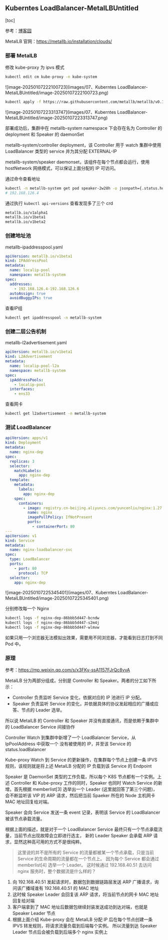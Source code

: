 ## Kuberntes LoadBalancer-MetalLBUntitled

[toc]

参考：[博客园](https://www.cnblogs.com/birkhoffxia/articles/17949510)



MetalLB 官网：https://metallb.io/installation/clouds/



### 部署 MetalLB

修改 kube-proxy 为 ipvs 模式

```sh
kubectl edit cm kube-proxy -n kube-system
```

![image-20250107222100723](images/07、Kuberntes LoadBalancer-MetaILBUntitled/image-20250107222100723.png)



```sh
kubectl apply -f https://raw.githubusercontent.com/metallb/metallb/v0.13.12/config/manifests/metallb-native.yaml
```

![image-20250107223313747](images/07、Kuberntes LoadBalancer-MetaILBUntitled/image-20250107223313747.png)



部署成功后，集群中在 metallb-system namespace 下会存在名为 Controller 的 deployment 和 Speaker 的 daemonSet

metallb-system/controller deployment，该 Controller 用于 watch 集群中使用 LoadBalancer 类型的 service 并为其分配 EXTERNAL-IP

metallb-system/speaker daemonset，该组件在每个节点都会运行，使用 hostNetwork 网络模式，可以保证上面分配的 IP 可访问。

通过命令查看地址

```sh
kubectl -n metallb-system get pod speaker-2w28h -o jsonpath={.status.hostIP}
# 192.168.126.4
```

通过执行 `kubectl api-versions` 查看发现多了三个 crd

```sh
metallb.io/v1alpha1
metallb.io/v1beta1
metallb.io/v1beta2
```



### 创建地址池

metallb-ipaddresspool.yaml

```yaml
apiVersion: metallb.io/v1beta1
kind: IPAddressPool
metadata:
  name: localip-pool
  namespace: metallb-system
spec:
  addresses:
    - 192.168.126.4-192.168.126.6
  autoAssign: true
  avoidBuggyIPs: true
```

查看IP组

```sh
kubectl get ipaddresspool -n metallb-system
```



### 创建二层公告机制

metallb-l2advertisement.yaml

```yaml
apiVersion: metallb.io/v1beta1
kind: L2Advertisement
metadata:
  name: localip-pool-l2a
  namespace: metallb-system
spec:
  ipAddressPools:
    - localip-pool
  interfaces:
    - ens33
```

查看网卡

```sh
kubectl get l2advertisement -n metallb-system
```



### 测试 LoadBalancer

```yaml
apiVersion: apps/v1
kind: Deployment
metadata:
  name: nginx-dep
spec:
  replicas: 3
  selector:
    matchLabels:
      app: nginx-dep
  template:
    metadata:
      labels:
        app: nginx-dep
    spec:
      containers:
        - image: registry.cn-beijing.aliyuncs.com/yuncenliu/nginx:1.27.3
          name: nginx
          imagePullPolicy: IfNotPresent
          ports:
            - containerPort: 80
---
apiVersion: v1
kind: Service
metadata:
  name: nginx-loadbalancer-svc
spec:
  type: LoadBalancer
  ports:
    - port: 80
      protocol: TCP
  selector:
    app: nginx-dep
```



![image-20250107225345401](images/07、Kuberntes LoadBalancer-MetalLBUntitled/image-20250107225345401.png)



分别修改每一个 Nginx

```sh
kubectl logs -f nginx-dep-86bbb5d447-bcndw
kubectl logs -f nginx-dep-86bbb5d447-s2m4j
kubectl logs -f nginx-dep-86bbb5d447-wlmvw
```

如果只用一个浏览器无法模拟出效果，需要用不同浏览器，才能看到日志打到不同 Pod 中。



### 原理

参考：https://mp.weixin.qq.com/s/x3FKy-ssA1157FJrQc8vvA

MetalLB 分为两部分组成，分别是 Controller 和 Speaker。两者的分工如下所示： 

+ Controller 负责监听 Service 变化，依据对应的 IP 池进行 IP 分配。
+ Speaker 负责监听 Service 的变化，并依据具体的协议发起相应的广播或应答、节点的 Leader 选举。



所以说 MetalLB 的 Controller 和 Speaker 并没有直接通讯，而是依赖于集群中的 LoadBalancer Service 间接协作

Controller Watch 到集群中新增了一个 LoadBalancer Service，从 IpPoolAddress 中获取一个 没有被使用的 IP，并至该 Service 的 status.loadBalancer

Kube-proxy Watch 到 Service 的更新操作，在集群每个节点上创建一条 IPVS 规则，该规则就是将上述 MetalLB 分配的 IP 负载到该 Service 的 Endpoint

Speaker 是 DaemonSet 类型的工作负载，所以每个 K8S 节点都有一个实例。上述 Controller 和 Kube-proxy 工作的同时，Speaker 也同时 Watch Service 的新增。首先根据 memberlist[3] 选举出一个 Leader (这里就回答了第三个问题)，  会不断监听该 VIP 的 ARP 请求，然后把当前 Spaeker 所在的 Node 主机网卡 MAC 地址回复给对端。

Speaker 会向 Service 发送一条 event 记录，表明该 Service 的 LoadBalancer 被该节点承载流量。

根据上面的描述，就是对于一个 LoadBalancer Service 最终只有一个节点承载流量，当前节点出现故障会立即进行选主， 新的 Leader Speaker 会承载 ARP 请求，显然这种高可用的方式不是很纯粹。

> 这里说的并不是所有的 Service 的流量都被某一个节点承载，只是当前 Service 的生命周期的流量都在一个节点上。 因为每个 Service 都会通过 memberlist[4] 选举一个 Leader。 这时候通过 192.168.40.51 去访问 nginx 服务时，整个数据流是什么样的？

1. 向 192.168.40.51 发起请求时，数据包到数据链路层发送 ARP 广播请求，询问该广播域谁有  192.168.40.51  的 MAC 地址
2. 这时候 Speaker Leader 会回复该 ARP 请求，将当前节点的网卡 MAC 地址回复给对端
3. 客户端拿到了 MAC 地址后数据包继续封装发送成功到达对端，也就是 Speaker Leader 节点
4. 根据上面介绍 Kube-proxy 会在 MetalLB 分配 IP 后在每个节点创建一条 IPVS 转发规则，将请求流量负载到后端每个实例。  所以流量到达 Speaker Leader 节点后会被负载到后端多个 nginx 实例上